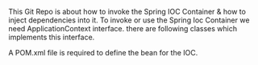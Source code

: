 This Git Repo is about how to invoke the Spring IOC Container & how to inject dependencies into it. 
To invoke or use the Spring Ioc Container we need  ApplicationContext interface.
there are following classes which implements this interface.

A POM.xml file is required to define the bean for the IOC.

